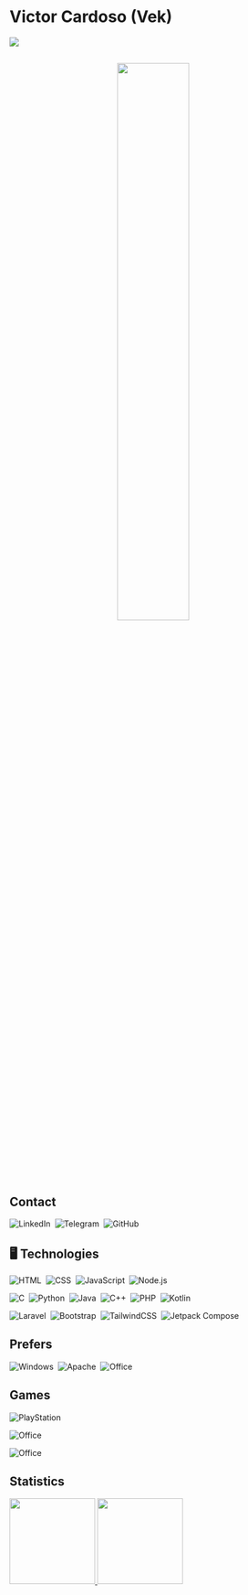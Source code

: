 # Victor Cardoso (Vek)


<img src="https://readme-typing-svg.herokuapp.com/?lines=Victor%20Cardoso;Vek;Back-End%20Developer;18%20Years%20Old;Studying%20System%20Development&font=MonaSans&center=true&width=750&height=120&color=FFD700&vCenter=true&size=45%22">


##

<div align="center">
    <img style="height: 50%; width: 50%;" src="https://giffiles.alphacoders.com/215/215837.gif">
</div>

##


## Contact
![LinkedIn](https://img.shields.io/badge/-LinkedIn-05122A?style=flat&logo=linkedin)&nbsp;
![Telegram](https://img.shields.io/badge/-Telegram-05122A?style=flat&logo=telegram)&nbsp;
![GitHub](https://img.shields.io/badge/-GitHub-05122A?style=flat&logo=github)&nbsp;


##


## 🖥️ Technologies
![HTML](https://img.shields.io/badge/-HTML-05122A?style=flat&logo=HTML5)&nbsp;
![CSS](https://img.shields.io/badge/-CSS-05122A?style=flat&logo=CSS3&logoColor=1572B6)&nbsp;
![JavaScript](https://img.shields.io/badge/-JavaScript-05122A?style=flat&logo=javascript)&nbsp;
![Node.js](https://img.shields.io/badge/-Node.js-05122A?style=flat&logo=node.js)&nbsp;

![C](https://img.shields.io/badge/-C-05122A?style=flat&logo=c)&nbsp;
![Python](https://img.shields.io/badge/-Python-05122A?style=flat&logo=Python)&nbsp;
![Java](https://img.shields.io/badge/-Java-05122A?style=flat&logo=java)&nbsp;
![C++](https://img.shields.io/badge/-C++-05122A?style=flat&logo=C++)&nbsp;
![PHP](https://img.shields.io/badge/-PHP-05122A?style=flat&logo=php)&nbsp;
![Kotlin](https://img.shields.io/badge/-Kotlin-05122A?style=flat&logo=kotlin)&nbsp;

![Laravel](https://img.shields.io/badge/-Laravel-05122A?style=flat&logo=laravel)&nbsp;
![Bootstrap](https://img.shields.io/badge/-Bootstrap-05122A?style=flat&logo=bootstrap)&nbsp;
![TailwindCSS](https://img.shields.io/badge/-TailwindCSS-05122A?style=flat&logo=TailwindCSS)&nbsp;
![Jetpack Compose](https://img.shields.io/badge/-JetpackCompose-05122A?style=flat&logo=JetpackCompose)&nbsp;


##


## Prefers
![Windows](https://img.shields.io/badge/-Windows-05122A?style=flat&logo=windows)&nbsp;
![Apache](https://img.shields.io/badge/Apache-05122A?style=flat&logo=apache)&nbsp;
![Office](https://img.shields.io/badge/-Office-05122A?style=flat&logo=windows)&nbsp;


##

## Games
![PlayStation](https://img.shields.io/badge/-PlayStation-05122A?style=flat&logo=playstation)&nbsp;

![Office](https://img.shields.io/badge/-Office-05122A?style=flat&logo=windows)&nbsp;

![Office](https://img.shields.io/badge/-Office-05122A?style=flat&logo=windows)&nbsp;


##

<!-- Estatisticas -->
## Statistics
  <a href="#statistics">
    <img height="150em" src="https://github-readme-stats.vercel.app/api?username=vek03&show_icons=true&theme=dark&include_all_commits=true&count_private=true&icon_color=34b1eb&title_color=34EBC9&text_color=ffffff"/>
  <img height="150em" src="https://github-readme-stats.vercel.app/api/top-langs/?username=vek03&layout=compact&langs_count=7&theme=dark&title_color=34EBC9"/>
  </a>

<!--
- 🔭 I’m currently working on ...
- 🌱 I’m currently learning ...
- 👯 I’m looking to collaborate on ...
- 🤔 I’m looking for help with ...
- 💬 Ask me about ...
- 📫 How to reach me: ...
- 😄 Pronouns: ...
- ⚡ Fun fact: ...
-->
